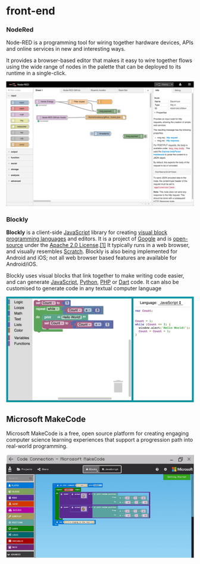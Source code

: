 # front-end

### NodeRed

Node-RED is a programming tool for wiring together hardware devices, APIs and online services in new and interesting ways.

It provides a browser-based editor that makes it easy to wire together flows using the wide range of nodes in the palette that can be deployed to its runtime in a single-click.

![](../.gitbook/assets/687474703a2f2f6e6f64657265642e6f72672f696d616765732f6e6f64652d7265642d73637265656e73686f742e706e67.png)

###  Blockly

**Blockly** is a client-side [JavaScript](https://en.wikipedia.org/wiki/JavaScript) library for creating [visual block programming languages](https://en.wikipedia.org/w/index.php?title=Visual_block_programming_languages&action=edit&redlink=1) and editors. It is a project of [Google](https://en.wikipedia.org/wiki/Google) and is [open-source](https://en.wikipedia.org/wiki/Open-source) under the [Apache 2.0 License](https://en.wikipedia.org/wiki/Apache_2.0_License).[\[1\]](https://en.wikipedia.org/wiki/Blockly#cite_note-1) It typically runs in a web browser, and visually resembles [Scratch](https://en.wikipedia.org/wiki/Scratch_%28programming_language%29). Blockly is also being implemented for Android and iOS; not all web browser based features are available for Android/iOS.

Blockly uses visual blocks that link together to make writing code easier, and can generate [JavaScript](https://en.wikipedia.org/wiki/JavaScript), [Python](https://en.wikipedia.org/wiki/Python_%28programming_language%29), [PHP](https://en.wikipedia.org/wiki/PHP) or [Dart](https://en.wikipedia.org/wiki/Dart_%28programming_language%29) code. It can also be customised to generate code in any textual computer language

![](../.gitbook/assets/blocklydemoimage.png)

## Microsoft MakeCode

Microsoft MakeCode is a free, open source platform for creating engaging computer science learning experiences that support a progression path into real-world programming.

![](../.gitbook/assets/javascript.gif)

